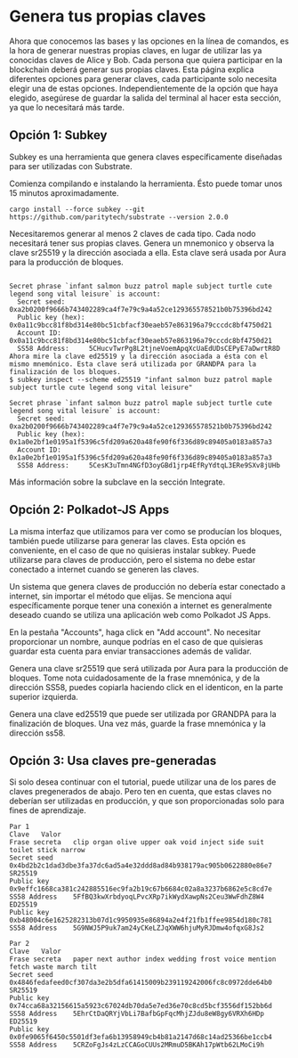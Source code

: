 # Genera tus propias claves

Ahora que conocemos las bases y las opciones en la línea de comandos, es la hora de generar nuestras propias claves, en lugar de utilizar las ya conocidas claves de Alice y Bob. Cada persona que quiera participar en la blockchain deberá generar sus propias claves. Esta página explica diferentes opciones para generar claves, cada participante solo necesita elegir una de estas opciones. Independientemente de la opción que haya elegido, asegúrese de guardar la salida del terminal al hacer esta sección, ya que lo necesitará más tarde.

## Opción 1: Subkey

Subkey es una herramienta que genera claves específicamente diseñadas para ser utilizadas con Substrate.

Comienza compilando e instalando la herramienta. Ésto puede tomar unos 15 minutos aproximadamente.

~~~
cargo install --force subkey --git https://github.com/paritytech/substrate --version 2.0.0
~~~

Necesitaremos generar al menos 2 claves de cada tipo. Cada nodo necesitará tener sus propias claves.
Genera un mnemonico y observa la clave sr25519 y la dirección asociada a ella. Esta clave será usada por Aura para la producción de bloques.

~~~

Secret phrase `infant salmon buzz patrol maple subject turtle cute legend song vital leisure` is account:
  Secret seed:      0xa2b0200f9666b743402289ca4f7e79c9a4a52ce129365578521b0b75396bd242
  Public key (hex): 0x0a11c9bcc81f8bd314e80bc51cbfacf30eaeb57e863196a79cccdc8bf4750d21
  Account ID:       0x0a11c9bcc81f8bd314e80bc51cbfacf30eaeb57e863196a79cccdc8bf4750d21
  SS58 Address:     5CHucvTwrPg8L2tjneVoemApqXcUaEdUDsCEPyE7aDwrtR8D
Ahora mire la clave ed25519 y la dirección asociada a ésta con el mismo mnemónico. Esta clave será utilizada por GRANDPA para la finalización de los bloques.
$ subkey inspect --scheme ed25519 "infant salmon buzz patrol maple subject turtle cute legend song vital leisure"

Secret phrase `infant salmon buzz patrol maple subject turtle cute legend song vital leisure` is account:
  Secret seed:      0xa2b0200f9666b743402289ca4f7e79c9a4a52ce129365578521b0b75396bd242
  Public key (hex): 0x1a0e2bf1e0195a1f5396c5fd209a620a48fe90f6f336d89c89405a0183a857a3
  Account ID:       0x1a0e2bf1e0195a1f5396c5fd209a620a48fe90f6f336d89c89405a0183a857a3
  SS58 Address:     5CesK3uTmn4NGfD3oyGBd1jrp4EfRyYdtqL3ERe9SXv8jUHb
~~~

Más información sobre la subclave en la sección Integrate.

## Opción 2: Polkadot-JS Apps

La misma interfaz que utilizamos para ver como se producían los bloques, también puede utilizarse para generar las claves. Esta opción es conveniente, en el caso de que no quisieras instalar subkey. Puede utilizarse para claves de producción, pero el sistema no debe estar conectado a internet cuando se generen las claves.

Un sistema que genera claves de producción no debería estar conectado a internet, sin importar el método que elijas. Se menciona aquí específicamente porque tener una conexión a internet es generalmente deseado cuando se utiliza una aplicación web como Polkadot JS Apps.

En la pestaña "Accounts", haga click en "Add account". No necesitar proporcionar un nombre, aunque 
podrías en el caso de que quisieras guardar esta cuenta para enviar transacciones además de validar.

Genera una clave sr25519 que será utilizada por Aura para la producción de bloques. Tome nota cuidadosamente de la frase mnemónica, y de la dirección SS58, puedes copiarla haciendo click en el identicon, en la parte superior izquierda.

Genera una clave ed25519 que puede ser utilizada por GRANDPA para la finalización de bloques. Una vez más, guarde la frase mnemónica y la dirección ss58.

## Opción 3: Usa claves pre-generadas

Si solo desea continuar con el tutorial, puede utilizar una de los pares de claves pregenerados de abajo. Pero ten en cuenta, que estas claves no deberían ser utilizadas en producción, y que son proporcionadas solo para fines de aprendizaje.

~~~
Par 1
Clave	Valor
Frase secreta	clip organ olive upper oak void inject side suit toilet stick narrow
Secret seed	0x4bd2b2c1dad3dbe3fa37dc6ad5a4e32ddd8ad84b938179ac905b0622880e86e7
SR25519	
Public key	0x9effc1668ca381c242885516ec9fa2b19c67b6684c02a8a3237b6862e5c8cd7e
SS58 Address	5FfBQ3kwXrbdyoqLPvcXRp7ikWydXawpNs2Ceu3WwFdhZ8W4
ED25519	
Public key	0xb48004c6e1625282313b07d1c9950935e86894a2e4f21fb1ffee9854d180c781
SS58 Address	5G9NWJ5P9uk7am24yCKeLZJqXWW6hjuMyRJDmw4ofqxG8Js2
~~~

~~~
Par 2
Clave	Valor
Frase secreta	paper next author index wedding frost voice mention fetch waste march tilt
Secret seed	0x4846fedafeed0cf307da3e2b5dfa61415009b239119242006fc8c0972dde64b0
SR25519	
Public key	0x74cca68a32156615a5923c67024db70da5e7ed36e70c8cd5bcf3556df152bb6d
SS58 Address	5EhrCtDaQRYjVbLi7BafbGpFqcMhjZJdu8eW8gy6VRXh6HDp
ED25519	
Public key	0x0fe9065f6450c5501df3efa6b13958949cb4b81a2147d68c14ad25366be1ccb4
SS58 Address	5CRZoFgJs4zLzCCAGoCUUs2MRmuD5BKAh17pWtb62LMoCi9h
~~~